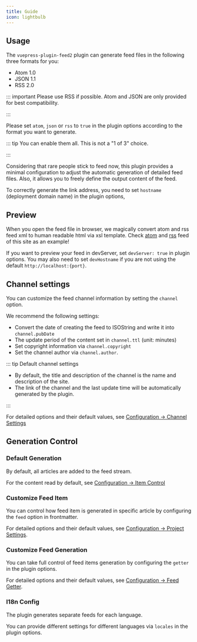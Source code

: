 ```yaml
---
title: Guide
icon: lightbulb
---
```


## Usage

The `vuepress-plugin-feed2` plugin can generate feed files in the following three formats for you:

- Atom 1.0
- JSON 1.1
- RSS 2.0

::: important Please use RSS if possible. Atom and JSON are only provided for best compatibility.

:::

Please set `atom`, `json` or `rss` to `true` in the plugin options according to the format you want to generate.

::: tip You can enable them all. This is not a "1 of 3" choice.

:::

Considering that rare people stick to feed now, this plugin provides a minimal configuration to adjust the automatic generation of detailed feed files. Also, it allows you to freely define the output content of the feed.

To correctly generate the link address, you need to set `hostname` (deployment domain name) in the plugin options,

## Preview

When you open the feed file in browser, we magically convert atom and rss feed xml to human readable html via xsl template. Check [atom](/atom.xml) and [rss](/rss.xml) feed of this site as an example!

If you want to preview your feed in devServer, set `devServer: true` in plugin options. You may also need to set `devHostname` if you are not using the default `http://localhost:{port}`.

## Channel settings

You can customize the feed channel information by setting the `channel` option.

We recommend the following settings:

- Convert the date of creating the feed to ISOString and write it into `channel.pubDate`
- The update period of the content set in `channel.ttl` (unit: minutes)
- Set copyright information via `channel.copyright`
- Set the channel author via `channel.author`.

::: tip Default channel settings

- By default, the title and description of the channel is the name and description of the site.
- The link of the channel and the last update time will be automatically generated by the plugin.

:::

For detailed options and their default values, see [Configuration → Channel Settings](./config/channel.md)

## Generation Control

### Default Generation

By default, all articles are added to the feed stream.

For the content read by default, see [Configuration → Item Control](./config/item.md)

### Customize Feed Item

You can control how feed item is generated in specific article by configuring the `feed` option in frontmatter.

For detailed options and their default values, see [Configuration → Project Settings](./config/item.md).

### Customize Feed Generation

You can take full control of feed items generation by configuring the `getter` in the plugin options.

For detailed options and their default values, see [Configuration → Feed Getter](./config/getter.md).

### I18n Config

The plugin generates separate feeds for each language.

You can provide different settings for different languages via `locales` in the plugin options.
